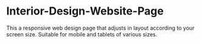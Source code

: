 # Interior-Design-Website-Page
This a responsive web design page that adjusts in layout according to your screen size. Suitable for mobile and tablets of various sizes.
